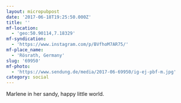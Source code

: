 ```yaml
---
layout: micropubpost
date: '2017-06-18T19:25:50.000Z'
title: ''
mf-location:
  - 'geo:50.90114,7.18329'
mf-syndication:
  - 'https://www.instagram.com/p/BVfhoM7AR75/'
mf-place_name:
  - 'Rösrath, Germany'
slug: '69950'
mf-photo:
  - 'https://www.sendung.de/media/2017-06-69950/ig-ej-pbf-m.jpg'
category: social
---
```

Marlene in her sandy, happy little world.
